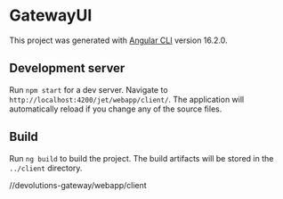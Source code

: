# GatewayUI

This project was generated with [Angular CLI](https://github.com/angular/angular-cli) version 16.2.0.

## Development server

Run `npm start` for a dev server. Navigate to `http://localhost:4200/jet/webapp/client/`. 
The application will automatically reload if you change any of the source files.

## Build

Run `ng build` to build the project. 
The build artifacts will be stored in the `../client` directory.

//devolutions-gateway/webapp/client
